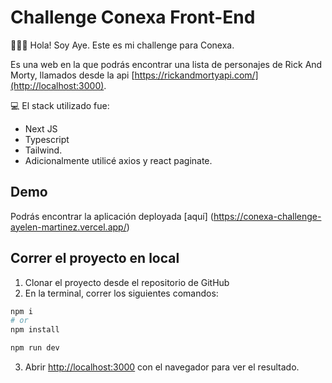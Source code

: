 
# Challenge Conexa Front-End

🙋🏼‍♀️ Hola! Soy Aye. Este es mi challenge para Conexa.

Es una web en la que podrás encontrar una lista de personajes de Rick And Morty, llamados desde la api [https://rickandmortyapi.com/](http://localhost:3000).

💻 El stack utilizado fue: 
- Next JS
- Typescript 
- Tailwind.
- Adicionalmente utilicé axios y react paginate.

## Demo

Podrás encontrar la aplicación deployada [aquí] (https://conexa-challenge-ayelen-martinez.vercel.app/)

## Correr el proyecto en local

1. Clonar el proyecto desde el repositorio de GitHub
2. En la terminal, correr los siguientes comandos:

```bash
npm i
# or
npm install

npm run dev
```

3. Abrir [http://localhost:3000](http://localhost:3000) con el navegador para ver el resultado.


